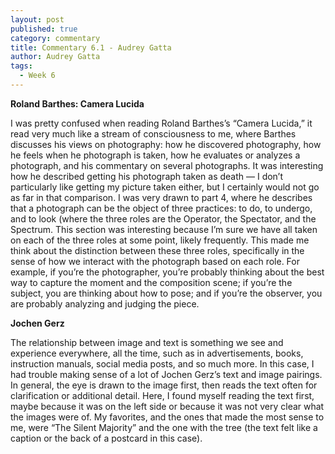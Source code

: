 ```yaml
---
layout: post
published: true
category: commentary
title: Commentary 6.1 - Audrey Gatta
author: Audrey Gatta
tags:
  - Week 6
---
```

**Roland Barthes: Camera Lucida**

I was pretty confused when reading Roland Barthes’s “Camera Lucida,” it read very much like a stream of consciousness to me, where Barthes discusses his views on photography: how he discovered photography, how he feels when he photograph is taken, how he evaluates or analyzes a photograph, and his commentary on several photographs. It was interesting how he described getting his photograph taken as death — I don’t particularly like getting my picture taken either, but I certainly would not go as far in that comparison. I was very drawn to part 4, where he describes that a photograph can be the object of three practices: to do, to undergo, and to look (where the three roles are the Operator, the Spectator, and the Spectrum. This section  was interesting because I’m sure we have all taken on each of the three roles at some point, likely frequently. This made me think about the distinction between these three roles, specifically in the sense of how we interact with the photograph based on each role. For example, if you’re the photographer, you’re probably thinking about the best way to capture the moment and the composition scene; if you’re the subject, you are thinking about how to pose; and if you’re the observer, you are probably analyzing and judging the piece. 

**Jochen Gerz**

The relationship between image and text is something we see and experience everywhere, all the time, such as in advertisements, books, instruction manuals, social media posts, and so much more. In this case, I had trouble making sense of a lot of Jochen Gerz’s text and image pairings. In general, the eye is drawn to the image first, then reads the text often for clarification or additional detail. Here, I found myself reading the text first, maybe because it was on the left side or because it was not very clear what the images were of. My favorites, and the ones that made the most sense to me, were “The Silent Majority” and the one with the tree (the text felt like a caption or the back of a postcard in this case). 
